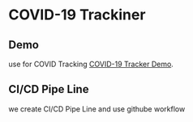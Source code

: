 # COVID-19 Trackiner


## Demo

use for COVID Tracking [COVID-19 Tracker Demo](http://covidtracking.surge.sh/).
## CI/CD Pipe Line
we create CI/CD Pipe Line and use githube workflow 
